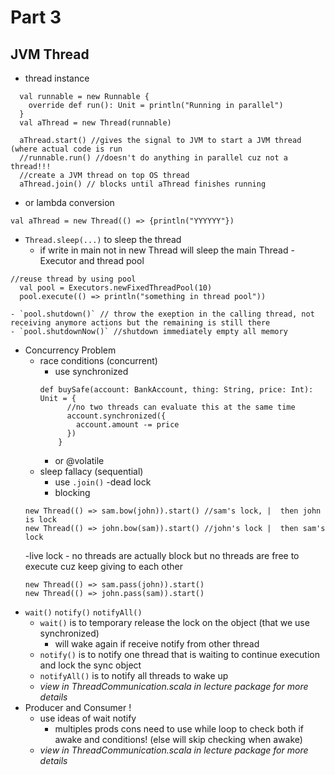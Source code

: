 # Part 3

## JVM Thread
- thread instance
```
  val runnable = new Runnable {
    override def run(): Unit = println("Running in parallel")
  }
  val aThread = new Thread(runnable)

  aThread.start() //gives the signal to JVM to start a JVM thread (where actual code is run
  //runnable.run() //doesn't do anything in parallel cuz not a thread!!!
  //create a JVM thread on top OS thread
  aThread.join() // blocks until aThread finishes running

```
- or lambda conversion
```
val aThread = new Thread(() => {println("YYYYYY"})
```
- `Thread.sleep(...)` to sleep the thread
    - if write in main not in new Thread will sleep the main Thread
-Executor and thread pool
```
//reuse thread by using pool
  val pool = Executors.newFixedThreadPool(10)
  pool.execute(() => println("something in thread pool"))
```
    - `pool.shutdown()` // throw the exeption in the calling thread, not receiving anymore actions but the remaining is still there
    - `pool.shutdownNow()` //shutdown immediately empty all memory
- Concurrency Problem
    - race conditions (concurrent)
        - use synchronized
        ```
        def buySafe(account: BankAccount, thing: String, price: Int): Unit = {
              //no two threads can evaluate this at the same time
              account.synchronized({
                account.amount -= price
              })
            }
        ```
        - or @volatile
    - sleep fallacy (sequential)
        - use `.join()`
    -dead lock
        - blocking
    ```
    new Thread(() => sam.bow(john)).start() //sam's lock, |  then john is lock
    new Thread(() => john.bow(sam)).start() //john's lock |  then sam's lock
    ```
    -live lock
        - no threads are actually block but no threads are free to execute cuz keep giving to each other
    ```
    new Thread(() => sam.pass(john)).start()
    new Thread(() => john.pass(sam)).start()
    ```
- `wait()` `notify()` `notifyAll()`
    -  `wait()` is to temporary release the lock on the object (that we use synchronized)
        - will wake again if receive notify from other thread
    - `notify()` is to notify one thread that is waiting to continue execution and lock the sync object
    - `notifyAll()` is to notify all threads to wake up
    - *view in ThreadCommunication.scala in lecture package for more details*
- Producer and Consumer !
    - use ideas of wait notify
        - multiples prods cons need to use while loop to check both if awake and conditions! (else will skip checking when awake)
    - *view in ThreadCommunication.scala in lecture package for more details*